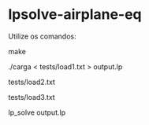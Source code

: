 # lpsolve-airplane-eq

Utilize os comandos:

make

./carga < tests/load1.txt > output.lp

tests/load2.txt

tests/load3.txt

lp_solve output.lp
